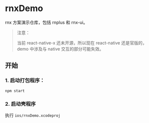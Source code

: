 # rnxDemo

rnx 方案演示仓库，包括 rnplus 和 rnx-ui。

> 注意：
>
> 当前 react-native-x 还未开源，所以现在 react-native 还是官版的，demo 中涉及与 native 交互的部分可能失效。

## 开始

### 1. 启动打包程序：

```npm
npm start
```

### 2. 启动壳程序

执行 `ios/rnxDemo.xcodeproj`
